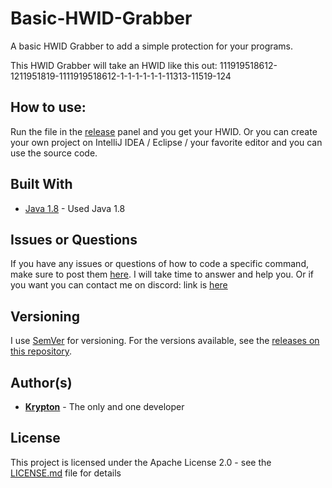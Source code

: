 # Basic-HWID-Grabber
A basic HWID Grabber to add a simple protection for your programs.

This HWID Grabber will take an HWID like this out:
111919518612-1211951819-1111919518612-1-1-1-1-1-1-11313-11519-124

## How to use:
Run the file in the [release](https://github.com/kkrypt0nn/Basic-HWID-Grabber/releases) panel and you get your HWID.
Or you can create your own project on IntelliJ IDEA / Eclipse / your favorite editor and you can use the source code.

## Built With

* [Java 1.8](https://www.oracle.com/technetwork/java/javase/downloads/jdk8-downloads-2133151.html) - Used Java 1.8

## Issues or Questions

If you have any issues or questions of how to code a specific command, make sure to post them [here](https://github.com/kkrypt0nn/Basic-HWID-Grabber/issues). I will take time to answer and help you.
Or if you want you can contact me on discord: link is [here](https://discord.gg/dRMnYXR)

## Versioning

I use [SemVer](http://semver.org) for versioning. For the versions available, see the [releases on this repository](https://github.com/kkrypt0nn/Basic-HWID-Grabber/releases). 

## Author(s)

* **[Krypton](https://planet-of-krypton.tk)** - The only and one developer

## License

This project is licensed under the Apache License 2.0 - see the [LICENSE.md](LICENSE.md) file for details
